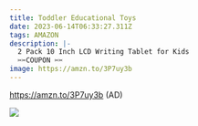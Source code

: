 ```yaml
---
title: Toddler Educational Toys
date: 2023-06-14T06:33:27.311Z
tags: AMAZON
description: |-
  2 Pack 10 Inch LCD Writing Tablet for Kids 
  ✂️✂️COUPON ✂️✂️
image: https://amzn.to/3P7uy3b
---
```

https://amzn.to/3P7uy3b (AD) <!--StartFragment-->

![](https://m.media-amazon.com/images/I/81Tyhhw3sdL._AC_SL1500_.jpg)

<!--EndFragment-->